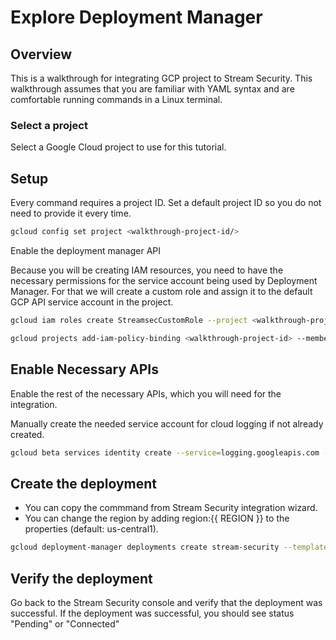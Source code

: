 # Explore Deployment Manager 

## Overview 

This is a walkthrough for integrating GCP project to Stream Security.
This walkthrough assumes that you are familiar with YAML syntax and are comfortable running commands in a Linux terminal. 

### Select a project

Select a Google Cloud project to use for this tutorial.

<walkthrough-project-setup></walkthrough-project-setup>

## Setup

Every command requires a project ID. Set a default project ID so you do not need to provide it every time. 

```sh  
gcloud config set project <walkthrough-project-id/> 
```

Enable the deployment manager API

<walkthrough-enable-apis apis="deploymentmanager.googleapis.com"></walkthrough-enable-apis>


Because you will be creating IAM resources, you need to have the necessary permissions for the service account being used by Deployment Manager. For that we will create a custom role and assign it to the default GCP API service account in the project.

```sh
gcloud iam roles create StreamsecCustomRole --project <walkthrough-project-id> --file custom-role.yaml
```

```sh
gcloud projects add-iam-policy-binding <walkthrough-project-id> --member=serviceAccount:$(gcloud projects describe <walkthrough-project-id> --format='value(projectNumber)')@cloudservices.gserviceaccount.com --role=projects/<walkthrough-project-id>/roles/StreamsecCustomRole
```

## Enable Necessary APIs

Enable the rest of the necessary APIs, which you will need for the integration.
<walkthrough-enable-apis apis="cloudresourcemanager.googleapis.com"></walkthrough-enable-apis>
<walkthrough-enable-apis apis="cloudfunctions.googleapis.com"></walkthrough-enable-apis>
<walkthrough-enable-apis apis="pubsub.googleapis.com"></walkthrough-enable-apis>
<walkthrough-enable-apis apis="cloudbuild.googleapis.com"></walkthrough-enable-apis>
<walkthrough-enable-apis apis="admin.googleapis.com"></walkthrough-enable-apis>
<walkthrough-enable-apis apis="logging.googleapis.com"></walkthrough-enable-apis>

Manually create the needed service account for cloud logging if not already created.

```sh
gcloud beta services identity create --service=logging.googleapis.com --project <walkthrough-project-id>
```

## Create the deployment
* You can copy the commmand from Stream Security integration wizard.
* You can change the region by adding region:{{ REGION }} to the properties (default: us-central1).

```sh
gcloud deployment-manager deployments create stream-security --template init.jinja --properties apiUrl:{{ API_URL }},apiToken:{{ API_TOKEN }}
```

## Verify the deployment
Go back to the Stream Security console and verify that the deployment was successful.
If the deployment was successful, you should see status "Pending" or "Connected"
